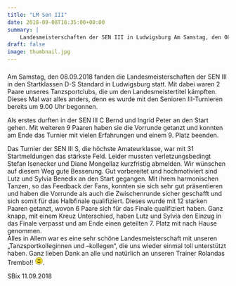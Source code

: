 ```yaml
---
title: "LM Sen III"
date: 2018-09-08T16:35:00+00:00
summary: |
    Landesmeisterschaften der SEN III in Ludwigsburg Am Samstag, den 08.09.2018 fanden die Landesmeisterschaften der SEN III in den Startklassen D-S Standard in Ludwigsburg statt. Mit dabei waren 2 Paare unseres Tanzsportclubs.
draft: false
image: thumbnail.jpg
---
```


### 

Am Samstag, den 08.09.2018 fanden die Landesmeisterschaften der SEN III in den Startklassen D-S Standard in Ludwigsburg statt. Mit dabei waren 2 Paare unseres Tanzsportclubs, die um den Landesmeistertitel kämpften. Dieses Mal war alles anders, denn es wurde mit den Senioren III-Turnieren bereits um 9.00 Uhr begonnen.

  
Als erstes durften in der SEN III C Bernd und Ingrid Peter an den Start gehen. Mit weiteren 9 Paaren haben sie die Vorrunde getanzt und konnten am Ende das Turnier mit vielen Erfahrungen und einem 9. Platz beenden.

Das Turnier der SEN III S, die höchste Amateurklasse, war mit 31 Startmeldungen das stärkste Feld. Leider mussten verletzungsbedingt Stefan Isenecker und Diane Mongellaz kurzfristig abmelden. Wir wünschen auf diesem Weg gute Besserung. Gut vorbereitet und hochmotiviert sind Lutz und Sylvia Benedix an den Start gegangen. Mit ihrem harmonischen Tanzen, so das Feedback der Fans, konnten sie sich sehr gut präsentieren und haben die Vorrunde als auch die Zwischenrunde sicher geschafft und sich somit für das Halbfinale qualifiziert. Dieses wurde mit 12 starken Paaren getanzt, wovon 6 Paare sich für das Finale qualifiziert haben. Ganz knapp, mit einem Kreuz Unterschied, haben Lutz und Sylvia den Einzug in das Finale verpasst und am Ende einen geteilten 7. Platz mit nach Hause genommen.  
Alles in Allem war es eine sehr schöne Landesmeisterschaft mit unseren „Tanzsportkolleginnen und –kollegen“, die uns wieder einmal toll unterstützt haben. Ganz lieben Dank an alle und natürlich an unseren Trainer Rolandas Trembo!! ![](smiley-smile.gif).   
  
 SBix 11.09.2018


